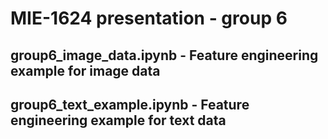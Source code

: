 # MIE-1624 presentation - group 6

## group6_image_data.ipynb - Feature engineering example for image data

## group6_text_example.ipynb - Feature engineering example for text data